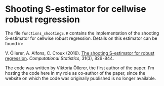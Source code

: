 # Shooting S-estimator for cellwise robust regression

The file `functions_shootingS.R` contains the implementation of the shooting 
S-estimator for cellwise robust regression.  Details on this estimator can be 
found in:

V. Öllerer, A. Alfons, C. Croux (2016). [The shooting S-estimator for robust regression](https://doi.org/10.1007/s00180-015-0593-7). *Computational Statistics*, 31(3), 829-844. 

The code was written by Viktoria Öllerer, the first author of the paper.  I'm 
hosting the code here in my role as co-author of the paper, since the website 
on which the code was originally published is no longer available.
